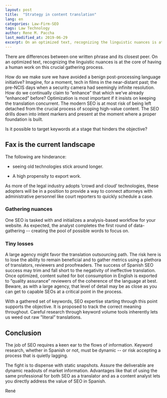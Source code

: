 ```yaml
---
layout: post
title:  "Strategy in content translation"
lang: en
categories: Law-Firm-SEO
tags: Law Technology
author: Rene M. Paccha
last_modified_at: 2019-06-29
excerpt: On an optimized text, recognizing the linguistic nuances is at the core of having a human work on this crucial gathering process.
---
```


There are differences between one written phrase and its closest peer. On an optimized text, recognizing the linguistic nuances is at the core of having a human work on this crucial gathering process.

How do we make sure we have avoided a benign post-processing language initiative? Imagine, for a moment, tech in films in the near-distant past; the pre-NCIS days when a security camera had seemingly infinite resolution.  How do we continually claim to ”enhance” that which we’ve already ”enhanced” before? Optimization is most important if it insists on keeping the translation concurrent.  The modern SEO is at most risk of being left detached from the crucial process of scoping high-value content.  The SEO drills down into intent markers and present at the moment where a proper foundation is built.

Is it possible to target keywords at a stage that hinders the objective?

## Fax is the current landscape

The following are hinderance:

- seeing old technologies stick around longer.

- A high propensity to export work.


As more of the legal industry adopts ’crowd and cloud’ technologies, these adopters will be in a position to provide a way to connect attorneys with administrative personnel like court reporters to quickly schedule a case.  

### Gathering nuances
One SEO is tasked with and initializes a analysis-based workflow for your website.  As expected, the analyst completes the first round of data-gathering  -- creating the pool of possible words to focus on.    

### Tiny losses
A large agency might favor the translation outsourcing path.  The risk here is to lose the ability to remain beneficial and to gather metrics using a plethora of translators, reviewers and proofreaders.  The success of Spanish SEO success may trim and fall short to the negativity of ineffective translation. Once optimized, content suited for bot consumption in English is exported to ”quality assurance” reviewers of the coherence of the language at best.  Beware, as with a large agency, that level of detail may be as close as you can get to capable SEOs at a critical point in the process.

With a gathered set of keywords, SEO expertise starting through this point supports the objective.  It is proposed to track the correct meaning throughout.  Careful research through keyword volume tools inherently lets us weed out raw ”literal” translations.

## Conclusion
The job of SEO requires a keen ear to the flows of information.  Keyword research, whether in Spanish or not, must be dynamic -- or risk accepting a process that is quietly lagging.

The fight is to dispense with static snapshots.  Assure the deliverable are dynamic readouts of market information. Advantages like that of using the same professional for both SEO as a translator and as a content analyst lets you directly address the value of SEO in Spanish.

René
